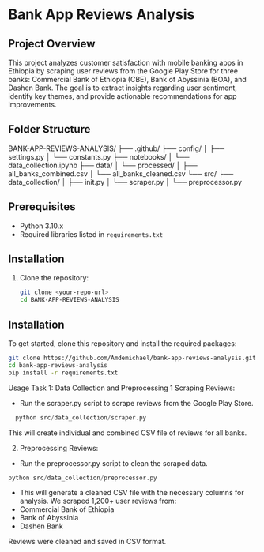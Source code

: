 # Bank App Reviews Analysis

## Project Overview
This project analyzes customer satisfaction with mobile banking apps in Ethiopia by scraping user reviews from the Google Play Store for three banks: Commercial Bank of Ethiopia (CBE), Bank of Abyssinia (BOA), and Dashen Bank. The goal is to extract insights regarding user sentiment, identify key themes, and provide actionable recommendations for app improvements.

## Folder Structure

BANK-APP-REVIEWS-ANALYSIS/
├── .github/
├── config/
│ ├── settings.py
│ └── constants.py
├── notebooks/
│ └── data_collection.ipynb
├── data/
│ └── processed/
│ ├── all_banks_combined.csv
│ └── all_banks_cleaned.csv
└── src/
├── data_collection/
│ ├── init.py
│ └── scraper.py
│ └── preprocessor.py


## Prerequisites
- Python 3.10.x
- Required libraries listed in `requirements.txt`

## Installation
1. Clone the repository:
   ```bash
   git clone <your-repo-url>
   cd BANK-APP-REVIEWS-ANALYSIS
   ```

## Installation

To get started, clone this repository and install the required packages:

```bash
git clone https://github.com/Amdemichael/bank-app-reviews-analysis.git
cd bank-app-reviews-analysis
pip install -r requirements.txt
```

Usage
Task 1: Data Collection and Preprocessing
1 Scraping Reviews:
- Run the scraper.py script to scrape reviews from the Google Play Store.
```python
  python src/data_collection/scraper.py
 ```

This will create individual and combined CSV file of reviews for all banks.

2. Preprocessing Reviews:
- Run the preprocessor.py script to clean the scraped data.
```python
python src/data_collection/preprocessor.py
```
- This will generate a cleaned CSV file with the necessary columns for analysis.
We scraped 1,200+ user reviews from:
- Commercial Bank of Ethiopia
- Bank of Abyssinia
- Dashen Bank

Reviews were cleaned and saved in CSV format.
